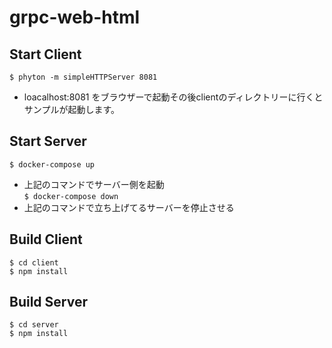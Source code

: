 # grpc-web-html
## Start Client
`$ phyton -m simpleHTTPServer 8081`  
- loacalhost:8081 をブラウザーで起動その後clientのディレクトリーに行くとサンプルが起動します。
## Start Server
`$ docker-compose up`  
- 上記のコマンドでサーバー側を起動  
`$ docker-compose down`  
- 上記のコマンドで立ち上げてるサーバーを停止させる
## Build Client
`$ cd client`  
`$ npm install`
## Build Server
`$ cd server`  
`$ npm install`
